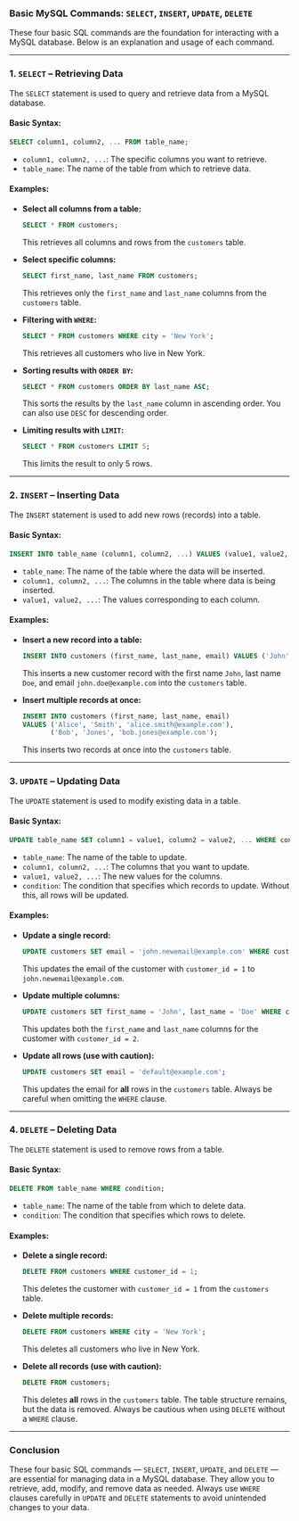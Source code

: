 ### **Basic MySQL Commands: `SELECT`, `INSERT`, `UPDATE`, `DELETE`**

These four basic SQL commands are the foundation for interacting with a MySQL database. Below is an explanation and usage of each command.

---

### **1. `SELECT` – Retrieving Data**

The `SELECT` statement is used to query and retrieve data from a MySQL database.

#### **Basic Syntax:**
```sql
SELECT column1, column2, ... FROM table_name;
```
- `column1, column2, ...`: The specific columns you want to retrieve.
- `table_name`: The name of the table from which to retrieve data.

#### **Examples:**

- **Select all columns from a table:**
  ```sql
  SELECT * FROM customers;
  ```
  This retrieves all columns and rows from the `customers` table.

- **Select specific columns:**
  ```sql
  SELECT first_name, last_name FROM customers;
  ```
  This retrieves only the `first_name` and `last_name` columns from the `customers` table.

- **Filtering with `WHERE`:**
  ```sql
  SELECT * FROM customers WHERE city = 'New York';
  ```
  This retrieves all customers who live in New York.

- **Sorting results with `ORDER BY`:**
  ```sql
  SELECT * FROM customers ORDER BY last_name ASC;
  ```
  This sorts the results by the `last_name` column in ascending order. You can also use `DESC` for descending order.

- **Limiting results with `LIMIT`:**
  ```sql
  SELECT * FROM customers LIMIT 5;
  ```
  This limits the result to only 5 rows.

---

### **2. `INSERT` – Inserting Data**

The `INSERT` statement is used to add new rows (records) into a table.

#### **Basic Syntax:**
```sql
INSERT INTO table_name (column1, column2, ...) VALUES (value1, value2, ...);
```
- `table_name`: The name of the table where the data will be inserted.
- `column1, column2, ...`: The columns in the table where data is being inserted.
- `value1, value2, ...`: The values corresponding to each column.

#### **Examples:**

- **Insert a new record into a table:**
  ```sql
  INSERT INTO customers (first_name, last_name, email) VALUES ('John', 'Doe', 'john.doe@example.com');
  ```
  This inserts a new customer record with the first name `John`, last name `Doe`, and email `john.doe@example.com` into the `customers` table.

- **Insert multiple records at once:**
  ```sql
  INSERT INTO customers (first_name, last_name, email) 
  VALUES ('Alice', 'Smith', 'alice.smith@example.com'),
         ('Bob', 'Jones', 'bob.jones@example.com');
  ```
  This inserts two records at once into the `customers` table.

---

### **3. `UPDATE` – Updating Data**

The `UPDATE` statement is used to modify existing data in a table.

#### **Basic Syntax:**
```sql
UPDATE table_name SET column1 = value1, column2 = value2, ... WHERE condition;
```
- `table_name`: The name of the table to update.
- `column1, column2, ...`: The columns that you want to update.
- `value1, value2, ...`: The new values for the columns.
- `condition`: The condition that specifies which records to update. Without this, all rows will be updated.

#### **Examples:**

- **Update a single record:**
  ```sql
  UPDATE customers SET email = 'john.newemail@example.com' WHERE customer_id = 1;
  ```
  This updates the email of the customer with `customer_id = 1` to `john.newemail@example.com`.

- **Update multiple columns:**
  ```sql
  UPDATE customers SET first_name = 'John', last_name = 'Doe' WHERE customer_id = 2;
  ```
  This updates both the `first_name` and `last_name` columns for the customer with `customer_id = 2`.

- **Update all rows (use with caution):**
  ```sql
  UPDATE customers SET email = 'default@example.com';
  ```
  This updates the email for **all** rows in the `customers` table. Always be careful when omitting the `WHERE` clause.

---

### **4. `DELETE` – Deleting Data**

The `DELETE` statement is used to remove rows from a table.

#### **Basic Syntax:**
```sql
DELETE FROM table_name WHERE condition;
```
- `table_name`: The name of the table from which to delete data.
- `condition`: The condition that specifies which rows to delete.

#### **Examples:**

- **Delete a single record:**
  ```sql
  DELETE FROM customers WHERE customer_id = 1;
  ```
  This deletes the customer with `customer_id = 1` from the `customers` table.

- **Delete multiple records:**
  ```sql
  DELETE FROM customers WHERE city = 'New York';
  ```
  This deletes all customers who live in New York.

- **Delete all records (use with caution):**
  ```sql
  DELETE FROM customers;
  ```
  This deletes **all** rows in the `customers` table. The table structure remains, but the data is removed. Always be cautious when using `DELETE` without a `WHERE` clause.

---

### **Conclusion**

These four basic SQL commands — `SELECT`, `INSERT`, `UPDATE`, and `DELETE` — are essential for managing data in a MySQL database. They allow you to retrieve, add, modify, and remove data as needed. Always use `WHERE` clauses carefully in `UPDATE` and `DELETE` statements to avoid unintended changes to your data.
